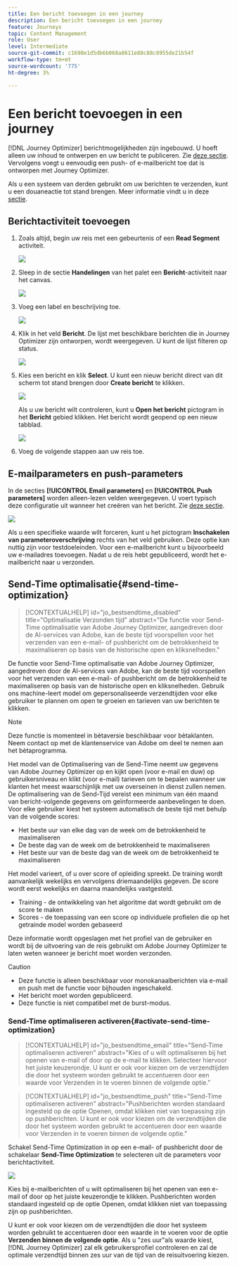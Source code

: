 ```yaml
---
title: Een bericht toevoegen in een journey
description: Een bericht toevoegen in een journey
feature: Journeys
topic: Content Management
role: User
level: Intermediate
source-git-commit: c1690e1d5db6b068a8611e88c88c8955de21b54f
workflow-type: tm+mt
source-wordcount: '775'
ht-degree: 3%

---
```


# Een bericht toevoegen in een journey

[!DNL Journey Optimizer] berichtmogelijkheden zijn ingebouwd. U hoeft alleen uw inhoud te ontwerpen en uw bericht te publiceren. Zie [deze sectie](../get-started-content.md). Vervolgens voegt u eenvoudig een push- of e-mailbericht toe dat is ontworpen met Journey Optimizer.

Als u een systeem van derden gebruikt om uw berichten te verzenden, kunt u een douaneactie tot stand brengen. Meer informatie vindt u in deze [sectie](../action/action.md).

## Berichtactiviteit toevoegen

1. Zoals altijd, begin uw reis met een gebeurtenis of een **Read Segment** activiteit.

   ![](../assets/jo-message0.png)

1. Sleep in de sectie **Handelingen** van het palet een **Bericht**-activiteit naar het canvas.

   ![](../assets/jo-message1.png)

1. Voeg een label en beschrijving toe.

   ![](../assets/jo-message2.png)

1. Klik in het veld **Bericht**. De lijst met beschikbare berichten die in Journey Optimizer zijn ontworpen, wordt weergegeven. U kunt de lijst filteren op status.

   ![](../assets/jo-message3.png)

1. Kies een bericht en klik **Select**. U kunt een nieuw bericht direct van dit scherm tot stand brengen door **Create bericht** te klikken.

   ![](../assets/jo-message4-ter.png)

   Als u uw bericht wilt controleren, kunt u **Open het bericht** pictogram in het **Bericht** gebied klikken. Het bericht wordt geopend op een nieuw tabblad.

   ![](../assets/jo-message4-bis.png)

1. Voeg de volgende stappen aan uw reis toe.

## E-mailparameters en push-parameters

In de secties **[!UICONTROL Email parameters]** en **[!UICONTROL Push parameters]** worden alleen-lezen velden weergegeven. U voert typisch deze configuratie uit wanneer het creëren van het bericht. Zie [deze sectie](../get-started-content.md).

![](../assets/jo-message4.png)

Als u een specifieke waarde wilt forceren, kunt u het pictogram **Inschakelen van parameteroverschrijving** rechts van het veld gebruiken. Deze optie kan nuttig zijn voor testdoeleinden. Voor een e-mailbericht kunt u bijvoorbeeld uw e-mailadres toevoegen. Nadat u de reis hebt gepubliceerd, wordt het e-mailbericht naar u verzonden.

## Send-Time optimalisatie{#send-time-optimization}

>[!CONTEXTUALHELP]
>id="jo_bestsendtime_disabled"
>title="Optimalisatie Verzonden tijd"
>abstract="De functie voor Send-Time optimalisatie van Adobe Journey Optimizer, aangedreven door de AI-services van Adobe, kan de beste tijd voorspellen voor het verzenden van een e-mail- of pushbericht om de betrokkenheid te maximaliseren op basis van de historische open en kliksnelheden."

De functie voor Send-Time optimalisatie van Adobe Journey Optimizer, aangedreven door de AI-services van Adobe, kan de beste tijd voorspellen voor het verzenden van een e-mail- of pushbericht om de betrokkenheid te maximaliseren op basis van de historische open en kliksnelheden. Gebruik ons machine-leert model om gepersonaliseerde verzendtijden voor elke gebruiker te plannen om open te groeien en tarieven van uw berichten te klikken.

>[!NOTE]
>
>Deze functie is momenteel in bètaversie beschikbaar voor bètaklanten. Neem contact op met de klantenservice van Adobe om deel te nemen aan het bètaprogramma.

Het model van de Optimalisering van de Send-Time neemt uw gegevens van Adobe Journey Optimizer op en kijkt open (voor e-mail en duw) op gebruikersniveau en klikt (voor e-mail) tarieven om te bepalen wanneer uw klanten het meest waarschijnlijk met uw overseinen in dienst zullen nemen. De optimalisering van de Send-Tijd vereist een minimum van één maand van bericht-volgende gegevens om geïnformeerde aanbevelingen te doen. Voor elke gebruiker kiest het systeem automatisch de beste tijd met behulp van de volgende scores:

* Het beste uur van elke dag van de week om de betrokkenheid te maximaliseren
* De beste dag van de week om de betrokkenheid te maximaliseren
* Het beste uur van de beste dag van de week om de betrokkenheid te maximaliseren

Het model varieert, of u over score of opleiding spreekt. De training wordt aanvankelijk wekelijks en vervolgens driemaandelijks gegeven. De score wordt eerst wekelijks en daarna maandelijks vastgesteld.

* Training - de ontwikkeling van het algoritme dat wordt gebruikt om de score te maken
* Scores - de toepassing van een score op individuele profielen die op het getrainde model worden gebaseerd

Deze informatie wordt opgeslagen met het profiel van de gebruiker en wordt bij de uitvoering van de reis gebruikt om Adobe Journey Optimizer te laten weten wanneer je bericht moet worden verzonden.

>[!CAUTION]
>
>* Deze functie is alleen beschikbaar voor monokanaalberichten via e-mail en push met de functie voor bijhouden ingeschakeld.
>* Het bericht moet worden gepubliceerd.
>* Deze functie is niet compatibel met de burst-modus.


### Send-Time optimaliseren activeren{#activate-send-time-optimization}

>[!CONTEXTUALHELP]
>id="jo_bestsendtime_email"
>title="Send-Time optimaliseren activeren"
>abstract="Kies of u wilt optimaliseren bij het openen van e-mail of door op de e-mail te klikken. Selecteer hiervoor het juiste keuzerondje. U kunt er ook voor kiezen om de verzendtijden die door het systeem worden gebruikt te accentueren door een waarde voor Verzenden in te voeren binnen de volgende optie."

>[!CONTEXTUALHELP]
>id="jo_bestsendtime_push"
>title="Send-Time optimaliseren activeren"
>abstract="Pushberichten worden standaard ingesteld op de optie Openen, omdat klikken niet van toepassing zijn op pushberichten. U kunt er ook voor kiezen om de verzendtijden die door het systeem worden gebruikt te accentueren door een waarde voor Verzenden in te voeren binnen de volgende optie."

Schakel Send-Time Optimization in op een e-mail- of pushbericht door de schakelaar **Send-Time Optimization** te selecteren uit de parameters voor berichtactiviteit.

![](../assets/jo-message5.png)

Kies bij e-mailberichten of u wilt optimaliseren bij het openen van een e-mail of door op het juiste keuzerondje te klikken. Pushberichten worden standaard ingesteld op de optie Openen, omdat klikken niet van toepassing zijn op pushberichten.

U kunt er ook voor kiezen om de verzendtijden die door het systeem worden gebruikt te accentueren door een waarde in te voeren voor de optie **Verzenden binnen de volgende optie**. Als u &quot;zes uur&quot;als waarde kiest, [!DNL Journey Optimizer] zal elk gebruikersprofiel controleren en zal de optimale verzendtijd binnen zes uur van de tijd van de reisuitvoering kiezen.
